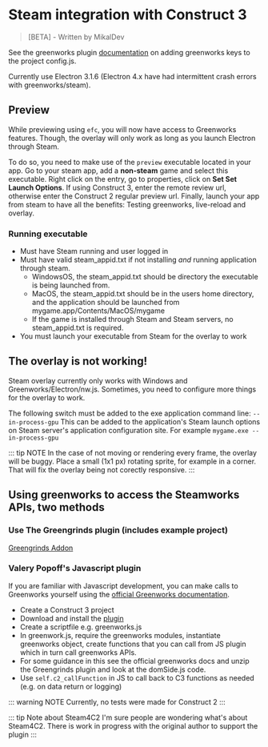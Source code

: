 # Steam integration with Construct 3
> [BETA] - Written by MikalDev

See the greenworks plugin [documentation](/plugins/greenworks) on adding greenworks keys to the project config.js.

Currently use Electron 3.1.6 (Electron 4.x have had intermittent crash errors with greenworks/steam).

## Preview

While previewing using `efc`, you will now have access to Greenworks features. Though, the overlay will only work as long as you launch Electron through Steam.

To do so, you need to make use of the `preview` executable located in your app. Go to your steam app, add a **non-steam** game and select this executable.
Right click on the entry, go to properties, click on **Set Set Launch Options**. If using Construct 3, enter the remote review url, otherwise enter the Construct 2 regular preview url. Finally, launch your app from steam to have all the benefits: Testing greenworks, live-reload and overlay.

### Running executable
- Must have Steam running and user logged in
- Must have valid steam_appid.txt if not installing _and_ running application through steam.
  - WindowsOS, the steam_appid.txt should be directory the executable is being launched from.
  - MacOS, the steam_appid.txt should be in the users home directory, and the application should be launched from mygame.app/Contents/MacOS/mygame
  - If the game is installed through Steam and Steam servers, no steam_appid.txt is required. 
- You must launch your executable from Steam for the overlay to work

## The overlay is not working!

Steam overlay currently only works with Windows and Greenworks/Electron/nw.js.
Sometimes, you need to configure more things for the overlay to work.

The following switch must be added to the exe application command line:
`--in-process-gpu` This can be added to the application's Steam launch options on Steam server's application configuration site. For example `mygame.exe --in-process-gpu`

::: tip NOTE
In the case of not moving or rendering every frame, the overlay will be buggy. Place a small (1x1 px) rotating sprite, for example in a corner. That will fix the overlay being not corectly responsive.
:::

## Using greenworks to access the Steamworks APIs, two methods

### Use The Greengrinds plugin (includes example project)
[Greengrinds Addon](https://www.construct.net/en/make-games/addons/244/greengrinds) 

### Valery Popoff's Javascript plugin
If you are familiar with Javascript development, you can make calls to Greenworks yourself using the [official Greenworks documentation](https://github.com/greenheartgames/greenworks/tree/master/docs).

- Create a Construct 3 project
- Download and install the [plugin](https://www.construct.net/en/make-games/addons/1/javascript)
- Create a scriptfile e.g. greenworks.js
- In greenwork.js, require the greenworks modules, instantiate greenworks object, create functions that you can call from JS plugin which in turn call greenworks APIs.
- For some guidance in this see the official greenworks docs and unzip the Greengrinds plugin and look at the domSide.js code.
-  Use `self.c2_callFunction` in JS to call back to C3 functions as needed (e.g. on data return or logging)   


::: warning NOTE
Currently, no tests were made for Construct 2
:::

::: tip Note about Steam4C2
I'm sure people are wondering what's about Steam4C2.
There is work in progress with the original author to support the plugin
:::
